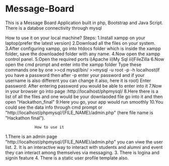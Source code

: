 # Message-Board
This is a Message Board Application built in php, Bootstrap and Java Script.
There is a databse connectivity through mysql

How to use it on your local machine?
  Steps:
  1.Install xampp on your laptop(prefer the latest version)
  2.Download all the files on your system.
  3.After configuring xampp, go into htdocs folder which is inside the xampp folder, save the downloaded folder with any name.
  4.Now open the xampp control panel.
  5.Open the required ports 
     i)Apache
     ii)My Sql
     iii)FileZilla
  6.Now open the cmd prompt and enter into the xampp folder
        Type these commands one by one
           >>cd mysql/bin/
           >>mysql -u root -p -h localhost(If you have a password then after -p enter your password and if your username is also different you can change it also, here it is root)
            Enter password:
          After entering password you would be able to enter into it
  7.Now in your browser go into page :http://localhost/phpmysql/
  8.Here there is a list of all the files and one would be your downlaoded file go into it and then open "Hackathon_final"
  9.Here you go, your app would run smoothly
  10.You could see the data info through cmd prompt or "http://localhost/phpmysql/{FILE_NAME}/admin.php" (here file name is "Hackathon final").

                 How to use it
1.There is an admin page "http://localhost/phpmysql/{FILE_NAME}/admin.php" you can viwe the user list.
2. It is an interactive way to interact with students and alumni and event they can interact among themselves via messaging.
3. There is logina and signin feature
4. There is a static user profile template also.
 

           
